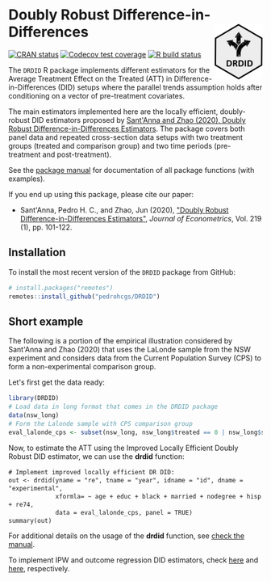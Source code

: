 # Doubly Robust Difference-in-Differences <img src="man/figures/logo.png" align="right" alt="" width="95" />
<!-- badges: start -->
[![CRAN status](https://www.r-pkg.org/badges/version/DRDID)](https://CRAN.R-project.org/package=DRDID)
[![Codecov test coverage](https://codecov.io/gh/pedrohcgs/DRDID/branch/master/graph/badge.svg)](https://app.codecov.io/gh/pedrohcgs/DRDID?branch=master)
[![R build status](https://github.com/pedrohcgs/DRDID/workflows/R-CMD-check/badge.svg)](https://github.com/pedrohcgs/DRDID/actions)
<!-- badges: end -->


The `DRDID` R package implements different estimators for the Average Treatment Effect on the Treated (ATT) in Difference-in-Differences (DID) setups where the parallel trends assumption holds after conditioning on a vector of pre-treatment covariates.


The main estimators implemented here are the locally efficient, doubly-robust DID estimators proposed by [Sant'Anna and Zhao (2020), Doubly Robust Difference-in-Differences Estimators](https://doi.org/10.1016/j.jeconom.2020.06.003). The package covers both panel data and repeated cross-section data setups with two treatment groups (treated and comparison group) and two time periods (pre-treatment and post-treatment).


See the [package manual](https://psantanna.com/DRDID/reference/index.html) for documentation of all package functions (with examples).


If you end up using this package, please cite our paper:
* Sant'Anna, Pedro H. C., and Zhao, Jun (2020), ["Doubly Robust Difference-in-Differences Estimators"](https://doi.org/10.1016/j.jeconom.2020.06.003), *Journal of Econometrics*, Vol. 219 (1), pp. 101-122.


## Installation
To install the most recent version of the `DRDID` package from GitHub:

``` r
# install.packages("remotes")
remotes::install_github("pedrohcgs/DRDID")
```

## Short example
The following is a portion of the empirical illustration considered by Sant'Anna and Zhao (2020)
that uses the LaLonde sample from the NSW experiment and considers data from the Current Population Survey (CPS) to form a non-experimental comparison group.

Let's first get the data ready:

``` r
library(DRDID)
# Load data in long format that comes in the DRDID package
data(nsw_long)
# Form the Lalonde sample with CPS comparison group
eval_lalonde_cps <- subset(nsw_long, nsw_long$treated == 0 | nsw_long$sample == 2)
```

Now, to estimate the ATT using the Improved Locally Efficient Doubly Robust DID estimator, we can use the **drdid** function:
```{r}
# Implement improved locally efficient DR DID:
out <- drdid(yname = "re", tname = "year", idname = "id", dname = "experimental",
             xformla= ~ age + educ + black + married + nodegree + hisp + re74,
             data = eval_lalonde_cps, panel = TRUE)
summary(out)

```

For additional details on the usage of the **drdid** function, see [check the manual](https://psantanna.com/DRDID/reference/drdid.html).
        

To implement IPW and outcome regression DID estimators, check [here](https://psantanna.com/DRDID/reference/ipwdid.html) and [here](https://psantanna.com/DRDID/reference/ordid.html), respectively.

